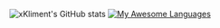 ![xKliment's GitHub stats](https://github-readme-stats.vercel.app/api?username=xKliment&show_icons=true&hide_border&=truetheme=gruvbox) [![My Awesome Languages](https://github-readme-stats.vercel.app/api/top-langs/?username=xKliment&include_all_commits=true&count_private=true&show_icons=true&hide_border=true&layout=compact&hide=lua&langs_count=8&theme=gruvbox)](https://git.io/awesome-stats-card)
